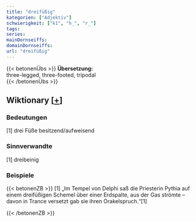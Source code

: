 ```yaml
---
title: "dreifüßig"
kategorien: ["Adjektiv"]
schwierigkeit: ["k1", "h_", "r_"]
tags:
series:
mainDornseiffs:
domainDornseiffs:
url: "dreifüßig"
---
```


{{< betonenÜbs >}}
**Übersetzung:**  
three-legged, three-footed, tripodal  
{{< /betonenÜbs >}}

## Wiktionary [[+](https://de.wiktionary.org/wiki/dreifüßig)]

### Bedeutungen
[1] drei Füße besitzend/aufweisend  

### Sinnverwandte
[1] dreibeinig  

### Beispiele
{{< betonenZB >}}
[1] „Im Tempel von Delphi saß die Priesterin Pythia auf einem dreifüßigen Schemel über einer Erdspalte, aus der Gas strömte – davon in Trance versetzt gab sie ihren Orakelspruch.“[1]  

{{< /betonenZB >}}

